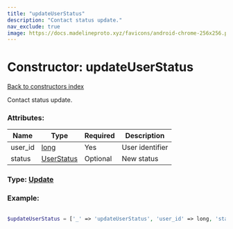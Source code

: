 ```yaml
---
title: "updateUserStatus"
description: "Contact status update."
nav_exclude: true
image: https://docs.madelineproto.xyz/favicons/android-chrome-256x256.png
---
```

# Constructor: updateUserStatus  
[Back to constructors index](/API_docs/constructors/index.html)



Contact status update.

### Attributes:

| Name     |    Type       | Required | Description |
|----------|---------------|----------|-------------|
|user\_id|[long](/API_docs/types/long.html) | Yes|User identifier|
|status|[UserStatus](/API_docs/types/UserStatus.html) | Optional|New status|



### Type: [Update](/API_docs/types/Update.html)


### Example:

```php

$updateUserStatus = ['_' => 'updateUserStatus', 'user_id' => long, 'status' => UserStatus];
```  
